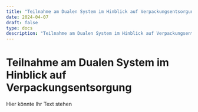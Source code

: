 ```yaml
---
title: "Teilnahme am Dualen System im Hinblick auf Verpackungsentsorgung"
date: 2024-04-07
draft: false
type: docs
description: "Teilnahme am Dualen System im Hinblick auf Verpackungsentsorgung"
---
```


# Teilnahme am Dualen System im Hinblick auf Verpackungsentsorgung

Hier könnte Ihr Text stehen